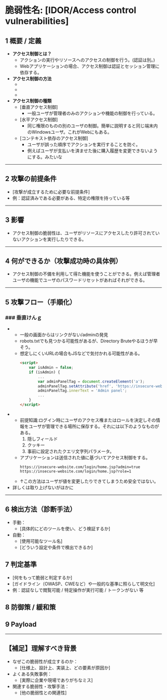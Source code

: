 # 脆弱性名: [IDOR/Access control vulnerabilities]  

## 1️ 概要 / 定義
- **アクセス制御とは？**
	- アクションの実行やリソースへのアクセスの制御を行う。(認証は別。)
	- Webアプリケーションの場合、アクセス制御は認証とセッション管理に依存する。
- **アクセス制御の方法**
	- [認証]:ユーザが本人であることを確認する。
	- [セッション管理]:同じユーザによって行われる後続のHTTP要求を識別する。
	- [アクセス制御]:ユーザが実行しようとしているアクションの実行が許可されるかどうかを決定する。
- **アクセス制御の種類**
	- [垂直アクセス制御]
		- 一般ユーザが管理者のみのアクションや機能の制御を行っている。
	- [水平アクセス制御]
		- 同じ権限のものの別のユーザの制御。簡単に説明すると同じ端末内のWindowsユーザ。これがWebにもある。
	- [コンテキスト依存のアクセス制御]
		- ユーザが誤った順序でアクションを実行することを防ぐ。
		- 例えばユーザが支払いを済ませた後に購入履歴を変更できないようにする。みたいな
---
## 2️ 攻撃の前提条件
- [攻撃が成立するために必要な前提条件]
- 例：認証済みである必要がある、特定の権限を持っている等
---
## 3️ 影響
- アクセス制御の脆弱性は、ユーザがリソースにアクセスしたり許可されていないアクションを実行したりできる。
---
## 4️ 何ができるか（攻撃成功時の具体例）
- アクセス制御の不備を利用して得た機能を使うことができる。例えば管理者ユーザの機能でユーザのパスワードリセットがあればそれができる。
---
## 5️ 攻撃フロー（手順化）
### ### 垂直けんｇ
- [ケース1]:**保護されていない機能**
	- 一般の画面からはリンクがない/adminの発見
	- robots.txtでも見つかる可能性があるが、Directory Bruteやるほうが早そう。
	- 想定しにくいURLの場合もJSなどで気付かれる可能性がある。
		```html
		<script>
			var isAdmin = false;
			if (isAdmin) {
				...
				var adminPanelTag = document.createElement('a');
				adminPanelTag.setAttribute('href', 'https://insecure-website.com/administrator-panel-yb556');
				adminPanelTag.innerText = 'Admin panel';
				...
			}
		</script>
		```
- [ケース2]:**パラメータベースのアクセス制御の不具合**
	- 前提知識:ログイン時にユーザのアクセス権またはロールを決定しその情報をユーザが管理できる場所に保存する。それには以下のようなものがある。
		1. 隠しフィールド
		2. クッキー
		3. 事前に設定されたクエリ文字列パラメータ。
	- アプリケーションは送信された値に基づいてアクセス制御をする。
		```URL
		https://insecure-website.com/login/home.jsp?admin=true
		https://insecure-website.com/login/home.jsp?role=1
		```
	- ↑この方法はユーザが値を変更したりできてしまうため安全ではない。
- 詳しくは取り上げないがほかに

---
## 6️ 検出方法（診断手法）
- 手動：
  - [具体的にどのツールを使い、どう検証するか]
- 自動：
  - [使用可能なツール名]
  - [どういう設定や条件で検出できるか]

## 7️ 判定基準
- [何をもって脆弱と判定するか]
- [ガイドライン（OWASP、CWEなど）や一般的な基準に照らして明文化]
- 例：認証なしで閲覧可能 / 特定操作が実行可能 / トークンがない 等

## 8️ 防御策 / 緩和策

## 9 Payload
---

## 【補足】理解すべき背景
- なぜこの脆弱性が成立するのか：
  - [仕様上、設計上、実装上、どの要素が原因か]
- よくある失敗事例：
  - [実際に企業や現場でありがちなミス]
- 関連する脆弱性・攻撃手法：
  - [他の脆弱性との関連性]
